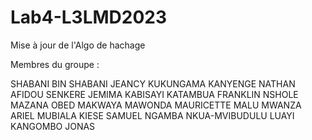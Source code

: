 # Lab4-L3LMD2023
Mise à jour de l'Algo de hachage 

Membres du groupe :

SHABANI BIN SHABANI JEANCY
KUKUNGAMA KANYENGE NATHAN
AFIDOU SENKERE JEMIMA
KABISAYI KATAMBUA FRANKLIN
NSHOLE MAZANA OBED
MAKWAYA MAWONDA MAURICETTE
MALU MWANZA ARIEL
MUBIALA KIESE SAMUEL
NGAMBA NKUA-MVIBUDULU
LUAYI KANGOMBO JONAS
